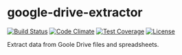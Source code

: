 # google-drive-extractor

[![Build Status](https://travis-ci.org/keboola/google-drive-extractor.svg?branch=master)](https://travis-ci.org/keboola/google-drive-extractor)
[![Code Climate](https://codeclimate.com/github/keboola/google-drive-extractor/badges/gpa.svg)](https://codeclimate.com/github/keboola/google-drive-extractor)
[![Test Coverage](https://codeclimate.com/github/keboola/google-drive-extractor/badges/coverage.svg)](https://codeclimate.com/github/keboola/google-drive-extractor/coverage)
[![License](https://img.shields.io/badge/license-MIT-blue.svg)](https://github.com/keboola/google-drive-extractor/blob/master/LICENSE.md)

Extract data from Goole Drive files and spreadsheets.
